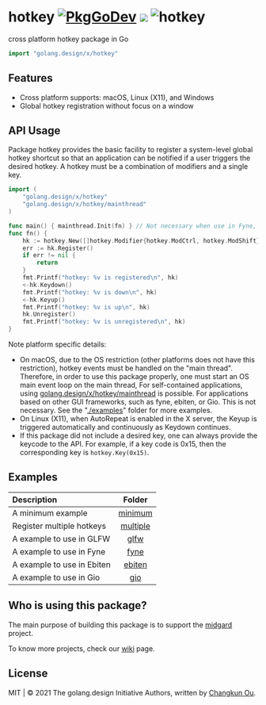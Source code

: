 # hotkey [![PkgGoDev](https://pkg.go.dev/badge/golang.design/x/hotkey)](https://pkg.go.dev/golang.design/x/hotkey) ![](https://changkun.de/urlstat?mode=github&repo=golang-design/hotkey) ![hotkey](https://github.com/golang-design/hotkey/workflows/hotkey/badge.svg?branch=main)

cross platform hotkey package in Go

```go
import "golang.design/x/hotkey"
```

## Features

- Cross platform supports: macOS, Linux (X11), and Windows
- Global hotkey registration without focus on a window

## API Usage

Package hotkey provides the basic facility to register a system-level
global hotkey shortcut so that an application can be notified if a user
triggers the desired hotkey. A hotkey must be a combination of modifiers
and a single key.

```go
import (
    "golang.design/x/hotkey"
    "golang.design/x/hotkey/mainthread"
)

func main() { mainthread.Init(fn) } // Not necessary when use in Fyne, Ebiten or Gio.
func fn() {
    hk := hotkey.New([]hotkey.Modifier{hotkey.ModCtrl, hotkey.ModShift}, hotkey.KeyS)
    err := hk.Register()
    if err != nil {
        return
    }
    fmt.Printf("hotkey: %v is registered\n", hk)
    <-hk.Keydown()
    fmt.Printf("hotkey: %v is down\n", hk)
    <-hk.Keyup()
    fmt.Printf("hotkey: %v is up\n", hk)
    hk.Unregister()
    fmt.Printf("hotkey: %v is unregistered\n", hk)
}
```

Note platform specific details:

- On macOS, due to the OS restriction (other
  platforms does not have this restriction), hotkey events must be handled
  on the "main thread". Therefore, in order to use this package properly,
  one must start an OS main event loop on the main thread, For self-contained
  applications, using [golang.design/x/hotkey/mainthread](https://pkg.go.dev/golang.design/x/hotkey/mainthread) is possible.
  For applications based on other GUI frameworks, such as fyne, ebiten, or Gio.
  This is not necessary. See the "[./examples](./examples)" folder for more examples.
- On Linux (X11), when AutoRepeat is enabled in the X server, the Keyup
  is triggered automatically and continuously as Keydown continues.
- If this package did not include a desired key, one can always provide the keycode to the API.
  For example, if a key code is 0x15, then the corresponding key is `hotkey.Key(0x15)`.

## Examples

| Description | Folder |
|:------------|:------:|
| A minimum example | [minimum](./examples/minimum/main.go) |
| Register multiple hotkeys | [multiple](./examples/multiple/main.go) |
| A example to use in GLFW | [glfw](./examples/glfw/main.go) |
| A example to use in Fyne | [fyne](./examples/fyne/main.go) |
| A example to use in Ebiten | [ebiten](./examples/ebiten/main.go) |
| A example to use in Gio | [gio](./examples/gio/main.go) |
## Who is using this package?

The main purpose of building this package is to support the
[midgard](https://changkun.de/s/midgard) project.

To know more projects, check our [wiki](https://github.com/golang-design/hotkey/wiki) page.

## License

MIT | &copy; 2021 The golang.design Initiative Authors, written by [Changkun Ou](https://changkun.de).